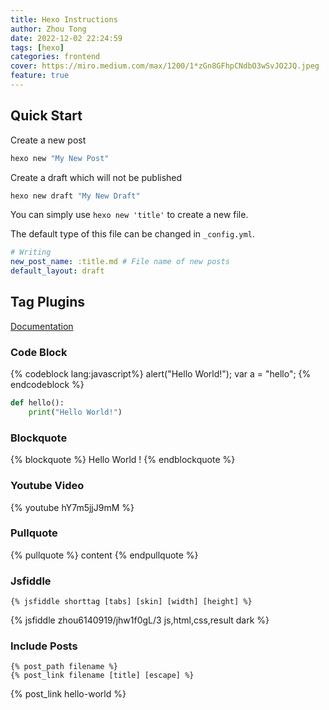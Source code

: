 ```yaml
---
title: Hexo Instructions
author: Zhou Tong
date: 2022-12-02 22:24:59
tags: [hexo]
categories: frontend
cover: https://miro.medium.com/max/1200/1*zGn8GFhpCNdbO3wSvJO2JQ.jpeg
feature: true
---
```


<!-- more -->

## Quick Start

Create a new post
```bash
hexo new "My New Post"
```

Create a draft which will not be published
```bash
hexo new draft "My New Draft"
```

You can simply use `hexo new 'title'` to create a new file.

The default type of this file can be changed in `_config.yml`.
```yml
# Writing
new_post_name: :title.md # File name of new posts
default_layout: draft
```

## Tag Plugins

[Documentation](https://hexo.io/docs/tag-plugins)

### Code Block

{% codeblock lang:javascript%}
    alert("Hello World!");
    var a = "hello";
{% endcodeblock %}

```python python
def hello():
    print("Hello World!")
```
### Blockquote
{% blockquote %}
Hello World !
{% endblockquote %}
### Youtube Video
{% youtube hY7m5jjJ9mM %}

### Pullquote
{% pullquote %}
content
{% endpullquote %}
### Jsfiddle
```
{% jsfiddle shorttag [tabs] [skin] [width] [height] %}
```
{% jsfiddle zhou6140919/jhw1f0gL/3 js,html,css,result dark %}

### Include Posts

```
{% post_path filename %}
{% post_link filename [title] [escape] %}
```
{% post_link hello-world %}
